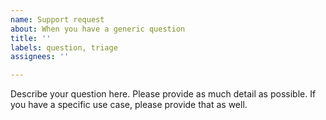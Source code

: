 ```yaml
---
name: Support request
about: When you have a generic question
title: ''
labels: question, triage
assignees: ''

---
```


Describe your question here. Please provide as much detail as possible. If you
have a specific use case, please provide that as well.
```
